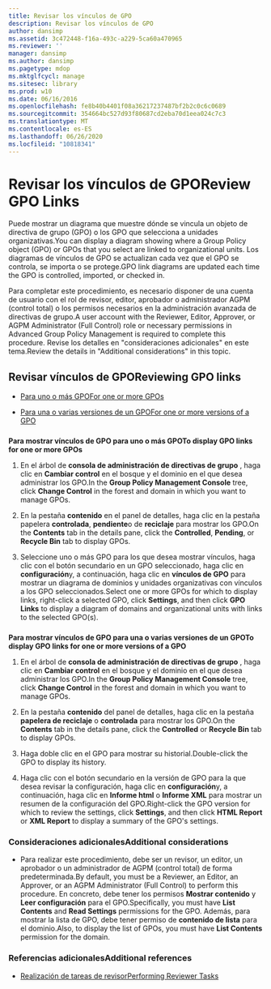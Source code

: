 ```yaml
---
title: Revisar los vínculos de GPO
description: Revisar los vínculos de GPO
author: dansimp
ms.assetid: 3c472448-f16a-493c-a229-5ca60a470965
ms.reviewer: ''
manager: dansimp
ms.author: dansimp
ms.pagetype: mdop
ms.mktglfcycl: manage
ms.sitesec: library
ms.prod: w10
ms.date: 06/16/2016
ms.openlocfilehash: fe8b40b4401f08a36217237487bf2b2c0c6c0689
ms.sourcegitcommit: 354664bc527d93f80687cd2eba70d1eea024c7c3
ms.translationtype: MT
ms.contentlocale: es-ES
ms.lasthandoff: 06/26/2020
ms.locfileid: "10818341"
---
```

# <span data-ttu-id="2765a-103">Revisar los vínculos de GPO</span><span class="sxs-lookup"><span data-stu-id="2765a-103">Review GPO Links</span></span>


<span data-ttu-id="2765a-104">Puede mostrar un diagrama que muestre dónde se vincula un objeto de directiva de grupo (GPO) o los GPO que selecciona a unidades organizativas.</span><span class="sxs-lookup"><span data-stu-id="2765a-104">You can display a diagram showing where a Group Policy object (GPO) or GPOs that you select are linked to organizational units.</span></span> <span data-ttu-id="2765a-105">Los diagramas de vínculos de GPO se actualizan cada vez que el GPO se controla, se importa o se protege.</span><span class="sxs-lookup"><span data-stu-id="2765a-105">GPO link diagrams are updated each time the GPO is controlled, imported, or checked in.</span></span>

<span data-ttu-id="2765a-106">Para completar este procedimiento, es necesario disponer de una cuenta de usuario con el rol de revisor, editor, aprobador o administrador AGPM (control total) o los permisos necesarios en la administración avanzada de directivas de grupo.</span><span class="sxs-lookup"><span data-stu-id="2765a-106">A user account with the Reviewer, Editor, Approver, or AGPM Administrator (Full Control) role or necessary permissions in Advanced Group Policy Management is required to complete this procedure.</span></span> <span data-ttu-id="2765a-107">Revise los detalles en "consideraciones adicionales" en este tema.</span><span class="sxs-lookup"><span data-stu-id="2765a-107">Review the details in "Additional considerations" in this topic.</span></span>

## <span data-ttu-id="2765a-108">Revisar vínculos de GPO</span><span class="sxs-lookup"><span data-stu-id="2765a-108">Reviewing GPO links</span></span>


-   [<span data-ttu-id="2765a-109">Para uno o más GPO</span><span class="sxs-lookup"><span data-stu-id="2765a-109">For one or more GPOs</span></span>](#bkmk-gpos)

-   [<span data-ttu-id="2765a-110">Para una o varias versiones de un GPO</span><span class="sxs-lookup"><span data-stu-id="2765a-110">For one or more versions of a GPO</span></span>](#bkmk-gpo-versions)

### <a href="" id="bkmk-gpos"></a>

**<span data-ttu-id="2765a-111">Para mostrar vínculos de GPO para uno o más GPO</span><span class="sxs-lookup"><span data-stu-id="2765a-111">To display GPO links for one or more GPOs</span></span>**

1.  <span data-ttu-id="2765a-112">En el árbol de **consola de administración de directivas de grupo** , haga clic en **Cambiar control** en el bosque y el dominio en el que desea administrar los GPO.</span><span class="sxs-lookup"><span data-stu-id="2765a-112">In the **Group Policy Management Console** tree, click **Change Control** in the forest and domain in which you want to manage GPOs.</span></span>

2.  <span data-ttu-id="2765a-113">En la pestaña **contenido** en el panel de detalles, haga clic en la pestaña papelera **controlada**, **pendiente**o de **reciclaje** para mostrar los GPO.</span><span class="sxs-lookup"><span data-stu-id="2765a-113">On the **Contents** tab in the details pane, click the **Controlled**, **Pending**, or **Recycle Bin** tab to display GPOs.</span></span>

3.  <span data-ttu-id="2765a-114">Seleccione uno o más GPO para los que desea mostrar vínculos, haga clic con el botón secundario en un GPO seleccionado, haga clic en **configuración**y, a continuación, haga clic en **vínculos de GPO** para mostrar un diagrama de dominios y unidades organizativas con vínculos a los GPO seleccionados.</span><span class="sxs-lookup"><span data-stu-id="2765a-114">Select one or more GPOs for which to display links, right-click a selected GPO, click **Settings**, and then click **GPO Links** to display a diagram of domains and organizational units with links to the selected GPO(s).</span></span>

### <a href="" id="bkmk-gpo-versions"></a>

**<span data-ttu-id="2765a-115">Para mostrar vínculos de GPO para una o varias versiones de un GPO</span><span class="sxs-lookup"><span data-stu-id="2765a-115">To display GPO links for one or more versions of a GPO</span></span>**

1.  <span data-ttu-id="2765a-116">En el árbol de **consola de administración de directivas de grupo** , haga clic en **Cambiar control** en el bosque y el dominio en el que desea administrar los GPO.</span><span class="sxs-lookup"><span data-stu-id="2765a-116">In the **Group Policy Management Console** tree, click **Change Control** in the forest and domain in which you want to manage GPOs.</span></span>

2.  <span data-ttu-id="2765a-117">En la pestaña **contenido** del panel de detalles, haga clic en la pestaña **papelera de reciclaje** o **controlada** para mostrar los GPO.</span><span class="sxs-lookup"><span data-stu-id="2765a-117">On the **Contents** tab in the details pane, click the **Controlled** or **Recycle Bin** tab to display GPOs.</span></span>

3.  <span data-ttu-id="2765a-118">Haga doble clic en el GPO para mostrar su historial.</span><span class="sxs-lookup"><span data-stu-id="2765a-118">Double-click the GPO to display its history.</span></span>

4.  <span data-ttu-id="2765a-119">Haga clic con el botón secundario en la versión de GPO para la que desea revisar la configuración, haga clic en **configuración**y, a continuación, haga clic en **Informe html** o **Informe XML** para mostrar un resumen de la configuración del GPO.</span><span class="sxs-lookup"><span data-stu-id="2765a-119">Right-click the GPO version for which to review the settings, click **Settings**, and then click **HTML Report** or **XML Report** to display a summary of the GPO's settings.</span></span>

### <span data-ttu-id="2765a-120">Consideraciones adicionales</span><span class="sxs-lookup"><span data-stu-id="2765a-120">Additional considerations</span></span>

-   <span data-ttu-id="2765a-121">Para realizar este procedimiento, debe ser un revisor, un editor, un aprobador o un administrador de AGPM (control total) de forma predeterminada.</span><span class="sxs-lookup"><span data-stu-id="2765a-121">By default, you must be a Reviewer, an Editor, an Approver, or an AGPM Administrator (Full Control) to perform this procedure.</span></span> <span data-ttu-id="2765a-122">En concreto, debe tener los permisos **Mostrar contenido** y **Leer configuración** para el GPO.</span><span class="sxs-lookup"><span data-stu-id="2765a-122">Specifically, you must have **List Contents** and **Read Settings** permissions for the GPO.</span></span> <span data-ttu-id="2765a-123">Además, para mostrar la lista de GPO, debe tener permiso de **contenido de lista** para el dominio.</span><span class="sxs-lookup"><span data-stu-id="2765a-123">Also, to display the list of GPOs, you must have **List Contents** permission for the domain.</span></span>

### <span data-ttu-id="2765a-124">Referencias adicionales</span><span class="sxs-lookup"><span data-stu-id="2765a-124">Additional references</span></span>

-   [<span data-ttu-id="2765a-125">Realización de tareas de revisor</span><span class="sxs-lookup"><span data-stu-id="2765a-125">Performing Reviewer Tasks</span></span>](performing-reviewer-tasks.md)

 

 





